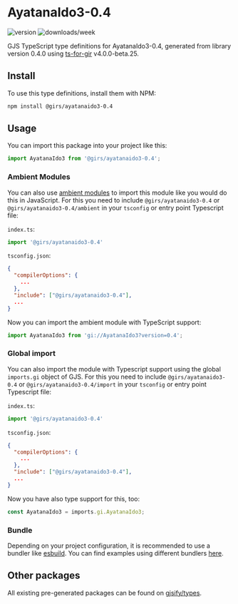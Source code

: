 
# AyatanaIdo3-0.4

![version](https://img.shields.io/npm/v/@girs/ayatanaido3-0.4)
![downloads/week](https://img.shields.io/npm/dw/@girs/ayatanaido3-0.4)


GJS TypeScript type definitions for AyatanaIdo3-0.4, generated from library version 0.4.0 using [ts-for-gir](https://github.com/gjsify/ts-for-gir) v4.0.0-beta.25.

## Install

To use this type definitions, install them with NPM:
```bash
npm install @girs/ayatanaido3-0.4
```

## Usage

You can import this package into your project like this:
```ts
import AyatanaIdo3 from '@girs/ayatanaido3-0.4';
```

### Ambient Modules

You can also use [ambient modules](https://github.com/gjsify/ts-for-gir/tree/main/packages/cli#ambient-modules) to import this module like you would do this in JavaScript.
For this you need to include `@girs/ayatanaido3-0.4` or `@girs/ayatanaido3-0.4/ambient` in your `tsconfig` or entry point Typescript file:

`index.ts`:
```ts
import '@girs/ayatanaido3-0.4'
```

`tsconfig.json`:
```json
{
  "compilerOptions": {
    ...
  },
  "include": ["@girs/ayatanaido3-0.4"],
  ...
}
```

Now you can import the ambient module with TypeScript support: 

```ts
import AyatanaIdo3 from 'gi://AyatanaIdo3?version=0.4';
```

### Global import

You can also import the module with Typescript support using the global `imports.gi` object of GJS.
For this you need to include `@girs/ayatanaido3-0.4` or `@girs/ayatanaido3-0.4/import` in your `tsconfig` or entry point Typescript file:

`index.ts`:
```ts
import '@girs/ayatanaido3-0.4'
```

`tsconfig.json`:
```json
{
  "compilerOptions": {
    ...
  },
  "include": ["@girs/ayatanaido3-0.4"],
  ...
}
```

Now you have also type support for this, too:

```ts
const AyatanaIdo3 = imports.gi.AyatanaIdo3;
```

### Bundle

Depending on your project configuration, it is recommended to use a bundler like [esbuild](https://esbuild.github.io/). You can find examples using different bundlers [here](https://github.com/gjsify/ts-for-gir/tree/main/examples).

## Other packages

All existing pre-generated packages can be found on [gjsify/types](https://github.com/gjsify/types).

